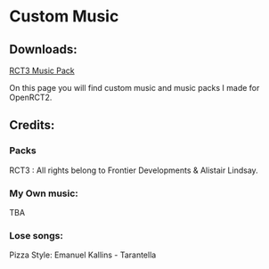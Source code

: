 # Custom Music

## Downloads:

[RCT3 Music Pack](https://downgit.github.io/#/home?url=https://github.com/karst/OpenRCT2Content/tree/main/music/RCT3)

On this page you will find custom music and music packs I made for OpenRCT2. 

## Credits:
### Packs
RCT3 : All rights belong to Frontier Developments & Alistair Lindsay.

### My Own music:  
TBA


### Lose songs:  
Pizza Style: Emanuel Kallins - Tarantella  